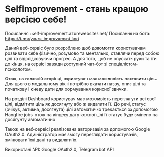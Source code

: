 # SelfImprovement - стань кращою версією себе!

Посилання : self-improvement.azurewebsites.net/
Посилання на бота: https://t.me/yours_improvement_bot

Даний веб-сервіс було розроблено щоб допомогти користувачам розвивати себе фізично, розумово та ментально, ставлячи перед собою цілі та відслідковуючи прогрес. А для того, щоб не опускати руки та іти до кінця, на сервісі завжди доступний чат-бот зі спеціалістом-психологом.

Отож, на головній сторінці, користувач має можливість поставити ціль. Для цього в модальному вікні потрібно вказати назву, опис цілі та початкову і кіневу дати для формування корисної звички.

На розділі Dashboard користувач має можливість переглянути всі свої цілі, відмітити ціль як досягнуту або ж видалити її. До речі, статус (очікує, активна, досягнута) цілі автоматично трекається за допомогою Hangfire jobs, отож на кінцеву дату кожної цілі її статус буде змінено на досягунту автоматично

Також на веб-сервісі реалізована авторизація за допомогою Google OAuth2.0. Адміністратор має змогу переглядати користувачів, змінювати їхні дані та видаляти їх.

Використані API: Google OAuth2.0, Telegram bot API
